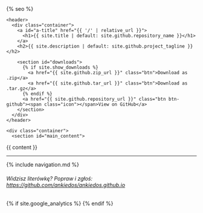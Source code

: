 <!DOCTYPE html>
<html lang="{{ site.lang | default: "en-US" }}">
  <head>
    <meta charset='utf-8'>
    <meta http-equiv="X-UA-Compatible" content="IE=edge">
    <meta name="viewport" content="width=device-width, initial-scale=1">
    <link rel="stylesheet" href="{{ '/assets/css/style.css?v=' | append: site.github.build_revision | relative_url }}">
	  <script language="javascript" type="text/js" href="{{ '/assets/js/script.js' | relative_url }}"></script>
    <!-- <title>
    {%- if page.title contains " | Oldschoolprogrammer" -%}
      {{ page.title | remove " | Oldschoolprogrammer" }}
    {%- else -%}
      {{ page.title}}
    {%- endif -%}
    </title> -->
{% seo %}
  </head>

  <body>

    <header>
      <div class="container">
        <a id="a-title" href="{{ '/' | relative_url }}">
          <h1>{{ site.title | default: site.github.repository_name }}</h1>
        </a>
        <h2>{{ site.description | default: site.github.project_tagline }}</h2>

        <section id="downloads">
          {% if site.show_downloads %}
            <a href="{{ site.github.zip_url }}" class="btn">Download as .zip</a>
            <a href="{{ site.github.tar_url }}" class="btn">Download as .tar.gz</a>
          {% endif %}
          <a href="{{ site.github.repository_url }}" class="btn btn-github"><span class="icon"></span>View on GitHub</a>
        </section>
      </div>
    </header>

    <div class="container">
      <section id="main_content">
{{ content }}
		<hr>
{% include navigation.md %}
		<h6>Widzisz literówkę? Popraw i zgłoś: <a href="https://github.com/ankiedos/ankiedos.github.io">https://github.com/ankiedos/ankiedos.github.io</a></h6>
      </section>
    </div>

{% if site.google_analytics %}
      <script>
        (function(i,s,o,g,r,a,m){i['GoogleAnalyticsObject']=r;i[r]=i[r]||function(){
        (i[r].q=i[r].q||[]).push(arguments)},i[r].l=1*new Date();a=s.createElement(o),
        m=s.getElementsByTagName(o)[0];a.async=1;a.src=g;m.parentNode.insertBefore(a,m)
        })(window,document,'script','//www.google-analytics.com/analytics.js','ga');
        ga('create', '{{ site.google_analytics }}', 'auto');
        ga('send', 'pageview');
      </script>
{% endif %}
  </body>
</html>